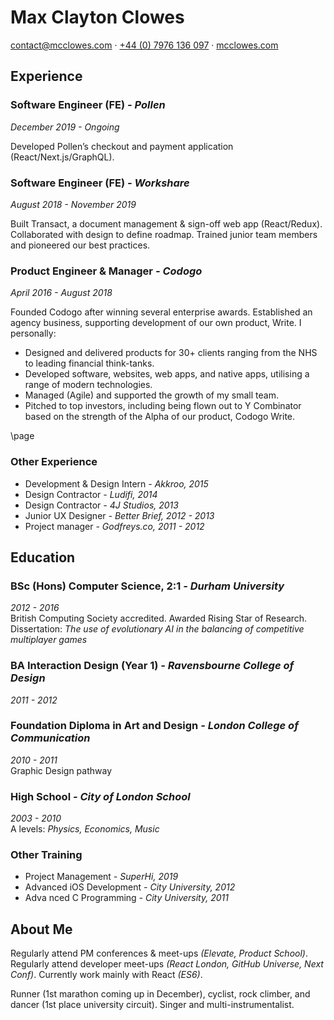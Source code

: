 # Max Clayton Clowes

[contact@mcclowes.com](mailto:contact@mcclowes.com) · [+44 (0) 7976 136 097](tel:+447976136097) · [mcclowes.com](https://mcclowes.com)

## Experience

### Software Engineer (FE) _- Pollen_

_December 2019 - Ongoing_

Developed Pollen’s checkout and payment application (React/Next.js/GraphQL).

### Software Engineer (FE) _- Workshare_

_August 2018 - November 2019_

Built Transact, a document management & sign-off web app (React/Redux). Collaborated with design to define roadmap. Trained junior team members and pioneered our best practices.

### Product Engineer & Manager _- Codogo_

_April 2016 - August 2018_

Founded Codogo after winning several enterprise awards. Established an agency business, supporting development of our own product, Write. I personally:

- Designed and delivered products for 30+ clients ranging from the NHS to leading financial think-tanks.
- Developed software, websites, web apps, and native apps, utilising a range of modern technologies.
- Managed (Agile) and supported the growth of my small team.
- Pitched to top investors, including being flown out to Y Combinator based on the strength of the Alpha of our product, Codogo Write.

\page

### Other Experience

- Development & Design Intern _- Akkroo, 2015_
- Design Contractor _- Ludifi, 2014_
- Design Contractor _- 4J Studios, 2013_
- Junior UX Designer _- Better Brief, 2012 - 2013_
- Project manager _- Godfreys.co, 2011 - 2012_

## Education

### BSc (Hons) Computer Science, 2:1 _- Durham University_

_2012 - 2016_  
British Computing Society accredited. Awarded Rising Star of Research.  
Dissertation: _The use of evolutionary AI in the balancing of competitive multiplayer games_

### BA Interaction Design (Year 1) _- Ravensbourne College of Design_

_2011 - 2012_

### Foundation Diploma in Art and Design _- London College of Communication_

_2010 - 2011_  
Graphic Design pathway

### High School _- City of London School_

_2003 - 2010_  
A levels: _Physics, Economics, Music_

### Other Training

- Project Management _- SuperHi, 2019_
- Advanced iOS Development _- City University, 2012_
- Adva nced C Programming _- City University, 2011_

## About Me

Regularly attend PM conferences & meet-ups _(Elevate, Product School)_. Regularly attend developer meet-ups _(React London, GitHub Universe, Next Conf)_. Currently work mainly with React _(ES6)_.

Runner (1st marathon coming up in December), cyclist, rock climber, and dancer (1st place university circuit). Singer and multi-instrumentalist.
